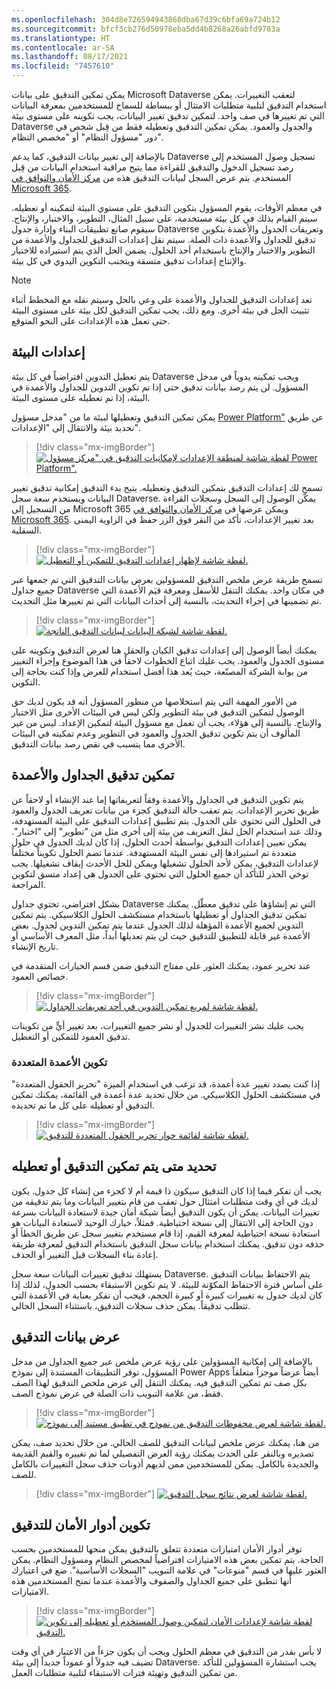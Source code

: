 ```yaml
---
ms.openlocfilehash: 304d8e726594943868dba67d39c6bfa69a724b12
ms.sourcegitcommit: bfcf3cb276d50978eba5dd4b8268a26abfd9783a
ms.translationtype: HT
ms.contentlocale: ar-SA
ms.lasthandoff: 08/17/2021
ms.locfileid: "7457610"
---
```

يمكن تمكين التدقيق على بيانات Microsoft Dataverse لتعقب التغييرات. يمكن استخدام التدقيق لتلبية متطلبات الامتثال أو ببساطة للسماح للمستخدمين بمعرفة البيانات التي تم تغييرها في صف واحد. لتمكين تدقيق تغيير البيانات، يجب تكوينه على مستوى بيئة Dataverse والجدول والعمود. يمكن تمكين التدقيق وتعطيله فقط من قِبل شخص في دور "مسؤول النظام" أو "مخصص النظام".

بالإضافة إلى تغيير بيانات التدقيق، كما يدعم Dataverse تسجيل وصول المستخدم إلى رصد تسجيل الدخول والتدقيق للقراءة مما يتيح مراقبة استخدام البيانات من قِبل المستخدم. يتم عرض السجل لبيانات التدقيق هذه من [مركز الأمان والتوافق في Microsoft 365](/microsoft-365/compliance/microsoft-365-compliance-center?view=o365-worldwide).

في معظم الأوقات، يقوم المسؤول بتكوين التدقيق على مستوي البيئة لتمكينه أو تعطيله. سيتم القيام بذلك في كل بيئة مستخدمة، على سبيل المثال، التطوير، والاختبار، والإنتاج. سيقوم صانع تطبيقات البناء وإدارة جدول Dataverse وتعريفات الجدول والأعمدة بتكوين تدقيق للجداول والأعمدة ذات الصلة. سيتم نقل إعدادات التدقيق للجداول والأعمدة من التطوير والاختبار والإنتاج باستخدام أحد الحلول. يضمن الحل الذي يتم استيراده للاختبار والإنتاج إعدادات تدقيق متسقة ويتجنب التكوين اليدوي في كل بيئة.

> [!NOTE]
> تعد إعدادات التدقيق للجداول والأعمدة على وعي بالحل وسيتم نقله مع المخطط أثناء تثبيت الحل في بيئة أخرى. ومع ذلك، يجب تمكين التدقيق لكل بيئة على مستوى البيئة حتى تعمل هذه الإعدادات على النحو المتوقع.

## <a name="environment-settings"></a>إعدادات البيئة

يتم تعطيل التدوين افتراضياً في كل بيئة Dataverse ويجب تمكينه يدوياً في مدخل المسؤول. لن يتم رصد بيانات تدقيق حتى إذا تم تكوين التدوين للجداول والأعمدة في البيئة، إذا تم تعطيله على مستوى البيئة.

يمكن تمكين التدقيق وتعطيلها لبيئة ما من "مدخل مسؤول [Power Platform"](https://aka.ms/ppac) عن طريق تحديد بيئة والانتقال إلى "الإعدادات".

> [!div class="mx-imgBorder"]
> [![لقطة شاشة لمنطقة الإعدادات لإمكانيات التدقيق في "مركز مسؤول Power Platform".](../media/settings.png)](../media/settings.png#lightbox)

تسمح لك إعدادات التدقيق بتمكين التدقيق وتعطيله. يتيح بدء التدقيق إمكانية تدقيق تغيير البيانات ويستخدم سعة سجل Dataverse. يمكّن الوصول إلى السجل وسجلات القراءة من التسجيل إلى Microsoft 365 ويمكن عرضها في [مركز الأمان والتوافق في Microsoft 365‬](/microsoft-365/compliance/microsoft-365-compliance-center?view=o365-worldwide). بعد تغيير الإعدادات، تأكد من النقر فوق الزر حفظ في الزاوية اليمنى السفلية.

> [!div class="mx-imgBorder"]
> [![لقطة شاشة لإظهار إعدادات التدقيق للتمكين أو التعطيل.](../media/audit-settings.png)](../media/audit-settings.png#lightbox)

تسمح طريقة عرض ملخص التدقيق للمسؤولين بعرض بيانات التدقيق التي تم جمعها عبر جميع جداول Dataverse في مكان واحد. يمكنك التنقل للأسفل ومعرفة قيَم الأعمدة التي تم تضمينها في إجراء التحديث، بالنسبة إلى أحداث البيانات التي تم تغييرها مثل التحديث.

> [!div class="mx-imgBorder"]
> [![لقطة شاشة لشبكة البيانات لبيانات التدقيق الناتجة.](../media/data-grid.png)](../media/data-grid.png#lightbox)

يمكنك أيضاً الوصول إلى إعدادات تدقيق الكيان والحقل هنا لعرض التدقيق وتكوينه على مستوى الجدول والعمود. يجب عليك اتباع الخطوات لاحقاً في هذا الموضوع وإجراء التغيير من بوابة الشركة المصنّعة، حيث يُعد هذا أفضل استخدام للعرض وإذا كنت بحاجة إلى التكوين.

من الأمور المهمة التي يتم استخلاصها من منظور المسؤول أنه قد يكون لديك حق الوصول لتمكين التدقيق في بيئة التطوير ولكن ليس في البيئات الأخرى مثل الاختبار والإنتاج. بالنسبة إلى هؤلاء، يجب أن تعمل مع مسؤول البيئة لتمكين الإعداد. ليس من غير المألوف أن يتم تكوين تدقيق الجدول والعمود في التطوير وعدم تمكينه في البيئات الأخرى مما يتسبب في نقص رصد بيانات التدقيق.

## <a name="enabling-auditing-on-tables-and-columns"></a>تمكين تدقيق الجداول والأعمدة

يتم تكوين التدقيق في الجداول والأعمدة وفقاً لتعريفاتها إما عند الإنشاء أو لاحقاً عن طريق تحرير الإعدادات. يتم تعقب حالة التدقيق كجزء من بيانات تعريف الجدول والعمود في الحلول التي تحتوي على الجدول. يتم تطبيق إعدادات التدقيق على البيئة المستهدفة، وذلك عند استخدام الحل لنقل التعريف من بيئة إلى أخرى مثل من "تطوير" إلى "اختبار". يمكن تعيين إعدادات التدقيق بواسطة أحدث الحلول، إذا كان لديك الجدول في حلول متعددة تم استيرادها إلى نفس البيئة المستهدفة. عندما تضم الحلول تكويناً مختلفاً لإعدادات التدقيق، يمكن لأحد الحلول تشغيلها ويمكن للحل الأحدث إيقاف تشغيلها. يجب توخي الحذر للتأكد أن جميع الحلول التي تحتوي على الجدول هي إعداد متسق لتكوين المراجعة.

بشكل افتراضي، تحتوي جداول Dataverse التي تم إنشاؤها على تدقيق معطّل. يمكنك تمكين تدقيق الجداول أو تعطيلها باستخدام مستكشف الحلول الكلاسيكي. يتم تمكين التدوين لجميع الأعمدة المؤهلة لذلك الجدول عندما يتم تمكين التدوين لجدول. بعض الأعمدة غير قابلة للتطبيق للتدقيق حيث لن يتم تعديلها أبداً، مثل المعرف الأساسي أو تاريخ الإنشاء.

عند تحرير عمود، يمكنك العثور على مفتاح التدقيق ضمن قسم الخيارات المتقدمة في خصائص العمود.

> [!div class="mx-imgBorder"]
> [![لقطة شاشة لمربع تمكين التدوين في أحد تعريفات الجداول.](../media/enabled.png)](../media/enabled.png#lightbox)

يجب عليك نشر التغييرات للجدول أو نشر جميع التغييرات، بعد تغيير أيٍّ من تكوينات تدقيق العمود للتمكين أو التعطيل.

### <a name="configure-multiple-columns"></a>تكوين الأعمدة المتعددة

إذا كنت بصدد تغيير عدة أعمدة، قد ترغب في استخدام الميزة "تحرير الحقول المتعددة" في مستكشف الحلول الكلاسيكي. من خلال تحديد عدة أعمدة في القائمة، يمكنك تمكين التدقيق أو تعطيله على كل ما تم تحديده.

> [!div class="mx-imgBorder"]
> [![لقطة شاشة لقائمة حوار تحرير الحقول المتعددة للتدقيق.](../media/multiple-field-edit.png)](../media/multiple-field-edit.png#lightbox)

## <a name="deciding-when-to-enable-or-disable-auditing"></a>تحديد متى يتم تمكين التدقيق أو تعطيله

يجب أن تفكر فيما إذا كان التدقيق سيكون ذا قيمة أم لا كجزء من إنشاء كل جدول. يكون لديك في أي وقت متطلبات امتثال حول تعقب من قام بتغيير البيانات وما يتم تدقيقه من تغييرات البيانات. يمكن أن يكون التدقيق أيضاً شبكة أمان جيدة لاستعادة البيانات بسرعة دون الحاجة إلى الانتقال إلى نسخة احتياطية. فمثلاً، خيارك الوحيد لاستعادة البيانات هو استعادة نسخة احتياطية لمعرفة القيم، إذا قام مستخدم بتغيير سجل عن طريق الخطأ أو حذفه دون تدقيق. يمكنك استخدام بيانات سجل التدقيق باستخدام التدقيق لمعرفة طريقة إعادة بناء السجلات قبل التغيير أو الحذف.

يستهلك تدقيق تغييرات البيانات سعة سجل Dataverse. يتم الاحتفاظ ببيانات التدقيق على أساس فترة الاحتفاظ المكوّنة للبيئة. لا يتم تكوين الاستبقاء بحسب الجدول، لذلك إذا كان لديك جدول به تغييرات كبيرة أو كبيرة الحجم، فيجب أن تفكر بعناية في الأعمدة التي تتطلب تدقيقاً. يمكن حذف سجلات التدقيق، باستثناء السجل الحالي.

## <a name="viewing-audit-data"></a>عرض بيانات التدقيق 

بالإضافة إلى إمكانية المسؤولين على رؤية عرض ملخص عبر جميع الجداول من مدخل المسؤول، توفر التطبيقات المستندة إلى نموذج Power Apps أيضاً عرضاً موجزاً ​​متعلقاً بكل صف تم تمكين التدقيق فيه. يمكنك التنقل إلى عرض ملخص التدقيق لهذا الصف فقط، من علامة التبويب ذات الصلة في عرض نموذج الصف.

> [!div class="mx-imgBorder"]
> [![لقطة شاشة لعرض محفوظات التدقيق من نموذج في تطبيق مستند إلى نموذج.](../media/audit-history.png)](../media/audit-history.png#lightbox)

من هنا، يمكنك عرض ملخص لبيانات التدقيق للصف الحالي. من خلال تحديد صف، يمكن تصديره وبالنقر على الحدث يمكنك رؤية العرض التفصيلي لما تم تغييره والقيم القديمة والجديدة بالكامل. يمكن للمستخدمين ممن لديهم أذونات حذف سجل التغييرات بالكامل للصف.

> [!div class="mx-imgBorder"]
> [![لقطة شاشة لعرض نتائج سجل التدقيق.](../media/audit-history-results.png)](../media/audit-history-results.png#lightbox)

## <a name="configuring-security-roles-for-auditing"></a>تكوين أدوار الأمان للتدقيق

توفر أدوار الأمان امتيازات متعددة تتعلق بالتدقيق يمكن منحها للمستخدمين بحسب الحاجة. يتم تمكين بعض هذه الامتيازات افتراضياً لمخصص النظام ومسؤول النظام. يمكن العثور عليها في قسم "منوعات" في علامة التبويب "السجلات الأساسية". ضع في اعتبارك أنها تنطبق على جميع الجداول والصفوف والأعمدة عندما تمنح المستخدمين هذه الامتيازات.

> [!div class="mx-imgBorder"]
> [![لقطة شاشة لإعدادات الأمان لتمكين وصول المستخدم أو تعطيله إلى تكوين التدقيق.](../media/user-access.png)](../media/user-access.png#lightbox)

لا بأس بقدر من التدقيق في معظم الحلول ويجب أن يكون جزءاً من الاعتبار في أي وقت تضيف فيه جدولاً أو عموداً جديداً إلى بيئة Dataverse. يجب استشارة المسؤولين للتأكد من تمكين التدقيق وتهيئة فترات الاستبقاء لتلبية متطلبات العمل.

